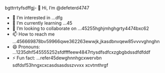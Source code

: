 bgttrrtyfsdffgj- 👋 Hi, I’m @defeterd4747
- 👀 I’m interested in ...dfg
- 🌱 I’m currently learning ...45
- 💞️ I’m looking to collaborate on ...45255hghjmhghgrty4474bxc62
- 📫 How to reach me ...456669878bv59966qwe362263ewwjk,jkasdbnvqew85vvvvghnghn
- 😄 Pronouns: ...1235dhf545555252sfdffffeew4847rtysdfsdfcxzgbgbdssdfdfddf
- ⚡ Fun fact: ...refer45dewghnnhgcxwervbn
sdfdsf53hngxcxcasdsasdsszvvxx
xcvtmthrgf
<!---ddd15345dsf
defeterd/defeterd is a ✨ special ✨ repository because its `README.md` (this file) juyappears on your GitHub profile.366bgfjmyjxcvxcv
You can click the Preview link to take a look at your changes.58
--->
